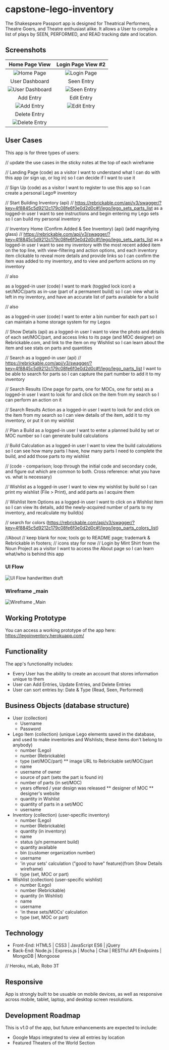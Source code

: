 # capstone-lego-inventory

The Shakespeare Passport app is designed for Theatrical Performers, Theatre Goers, and Theatre enthusiast alike. It allows a User to compile a list of plays by SEEN, PERFORMED, and READ tracking date and location.

## Screenshots

Home Page View | Login Page View #2
:-------------------------:|:-------------------------:
![Home Page](https://github.com/KatiLong/shakespeare-passport-node-capstone/blob/master/github-images/home-page.jpg)  |  ![Login Page](https://github.com/KatiLong/shakespeare-passport-node-capstone/blob/master/github-images/login.jpg)
User Dashboard | Seen Entry
![User Dashboard](https://github.com/KatiLong/shakespeare-passport-node-capstone/blob/master/github-images/user-dashboard.jpg) | ![Seen Entry](https://github.com/KatiLong/shakespeare-passport-node-capstone/blob/master/github-images/seen-entry.jpg)
Add Entry  | Edit Entry
![Add Entry](https://github.com/KatiLong/shakespeare-passport-node-capstone/blob/master/github-images/add-entry.jpg) | ![Edit Entry](https://github.com/KatiLong/shakespeare-passport-node-capstone/blob/master/github-images/edit-entry.jpg)
Delete Entry |
![Delete Entry](https://github.com/KatiLong/shakespeare-passport-node-capstone/blob/master/github-images/delete-entry.jpg) |

## User Cases
This app is for three types of users:


// update the use cases in the sticky notes at the top of each wireframe

// Landing Page (code)
as a visitor
I want to understand what I can do with this app (or sign up, or log in)
so I can decide if I want to use it

// Sign Up (code)
as a visitor
I want to register to use this app
so I can create a personal Lego® inventory

// Start Building Inventory (api)
// https://rebrickable.com/api/v3/swagger/?key=4f8845c5d9212c179c08fe6f0e0d2d0c#!/lego/lego_sets_parts_list
as a logged-in user
I want to see instructions and begin entering my Lego sets
so I can build my personal inventory

// Inventory Home (Confirm Added & See Inventory) (api) (add magnifying glass)
// https://rebrickable.com/api/v3/swagger/?key=4f8845c5d9212c179c08fe6f0e0d2d0c#!/lego/lego_sets_parts_list
as a logged-in user
I want to see my inventory with the most recent added item on the top line,
with view-filtering and action options, and each inventory item clickable
to reveal more details and provide links
so I can confirm the item was added to my inventory, and to view and
perform actions on my inventory

// also

as a logged-in user (code)
I want to mark (toggled lock icon) a set/MOC/parts as in-use (part of a permanent build)
so I can view what is left in my inventory, and have an accurate list of
parts available for a build

// also

as a logged-in user (code)
I want to enter a bin number for each part
so I can maintain a home storage system for my Legos

// Show Details (api)
as a logged-in user
I want to view the photo and details of each set/MOC/part,
and access links to its page (and MOC designer) on Rebrickable.com,
and link to the item on my Wishlist
so I can learn about the item and see stats on parts and quantities

// Search
as a logged-in user (api)
// https://rebrickable.com/api/v3/swagger/?key=4f8845c5d9212c179c08fe6f0e0d2d0c#!/lego/lego_parts_list
I want to be able to search for parts
so I can capture the part number to add it to my inventory

// Search Results (One page for parts, one for MOCs, one for sets)
as a logged-in user
I want to look for and click on the item from my search
so I can perform an action on it

// Search Results Action
as a logged-in user
I want to look for and click on the item from my search
so I can view details of the item, add it to my inventory, or put it on my wishlist

// Plan a Build
as a logged-in user
I want to enter a planned build by set or MOC number
so I can generate build calculations

// Build Calculation
as a logged-in user
I want to view the build calculations
so I can see how many parts I have, how many parts I need
to complete the build, and add those parts to my wishlist

// (code - comparison; loop through the initial code and secondary code,
and figure out which are common to both. Cross reference: what you have vs. what is necessary)


// Wishlist
as a logged-in user
I want to view my wishlist by build
so I can print my wishlist (File > Print), and add parts as I acquire them


// Wishlist Item Options
as a logged-in user
I want to click on a Wishlist item
so I can view its details, add the newly-acquired number of parts to my inventory,
and recalculate my build(s)


// search for colors (https://rebrickable.com/api/v3/swagger/?key=4f8845c5d9212c179c08fe6f0e0d2d0c#!/lego/lego_parts_colors_list)


//About
// keep blank for now; tools go to README page; trademark & Rebrickable in footers;
// icons stay for now
// Login by Mint Shirt from the Noun Project
as a visitor
I want to access the About page
so I can learn what/who is behind this app

### UI Flow
![UI Flow handwritten draft](https://github.com/KatiLong/node-capstone/blob/master/github-images/node-capstone-user-flow.jpg)

### Wireframe _main
![Wireframe _Main](https://github.com/KatiLong/node-capstone/blob/master/github-images/wireframe-v1.jpg)

## Working Prototype
You can access a working prototype of the app here: https://legoinventory.herokuapp.com/

## Functionality
The app's functionality includes:
* Every User has the ability to create an account that stores information unique to them
* User can Add Entries, Update Entries, and Delete Entries
* User can sort entries by: Date & Type (Read, Seen, Performed)

## Business Objects (database structure)
* User (collection)
    * Username
    * Password
* Lego Item (collection) (unique Lego elements saved in the database, and used to make inventories and Wishlists; these items don't belong to anybody)
    * number (Lego)
    * number (Rebrickable)
    * type (set/MOC/part)
    ** image URL to Rebrickable set/MOC/part
    * name
    * username of owner
    * source of part (sets the part is found in)
    * number of parts (in set/MOC)
    * years offered / year design was released
    ** designer of MOC
    ** designer's website
    * quantity in Wishlist
    * quantity of parts in a set/MOC
    * username
* Inventory (collection) (user-specific inventory)
    * number (Lego)
    * number (Rebrickable)
    * quantity (in inventory)
    * name
    * status (y/n permanent build)
    * quantity available
    * bin (customer organization number)
    * username
    * 'in your sets' calculation ("good to have" feature)(from Show Details wireframe)
    * type (set, MOC or part)
* Wishlist (collection) (user-specific wishlist)
    * number (Lego)
    * number (Rebrickable)
    * quantity (in Wishlist)
    * name
    * username
    * 'in these sets/MOCs' calculation
    * type (set, MOC or part)

## Technology
* Front-End: HTML5 | CSS3 | JavaScript ES6 | jQuery
* Back-End: Node.js | Express.js | Mocha | Chai | RESTful API Endpoints | MongoDB | Mongoose

// Heroku, mLab, Robo 3T

## Responsive
App is strongly built to be usuable on mobile devices, as well as responsive across mobile, tablet, laptop, and desktop screen resolutions.

## Development Roadmap
This is v1.0 of the app, but future enhancements are expected to include:
* Google Maps integrated to view all entries by location
* Featured Theaters of the World Section
